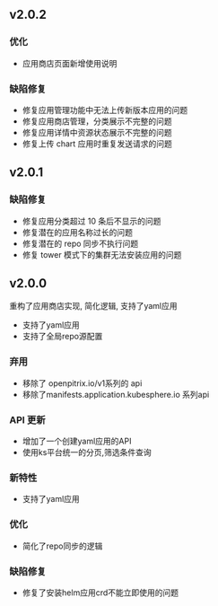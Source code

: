 <!---
Please do not delete this line of version tag
RELEASE_MARK v4.1.3 RELEASE_MARK
Please do not delete this line of version tag
-->

## v2.0.2

### 优化

- 应用商店页面新增使用说明

### 缺陷修复

- 修复应用管理功能中无法上传新版本应用的问题
- 修复应用商店管理，分类展示不完整的问题
- 修复应用详情中资源状态展示不完整的问题
- 修复上传 chart 应用时重复发送请求的问题

<!---
Please do not delete this line of version tag
RELEASE_MARK v4.1.2 RELEASE_MARK
Please do not delete this line of version tag
-->

## v2.0.1

### 缺陷修复

- 修复应用分类超过 10 条后不显示的问题
- 修复潜在的应用名称过长的问题
- 修复潜在的 repo 同步不执行问题
- 修复 tower 模式下的集群无法安装应用的问题

<!---
Please do not delete this line of version tag
RELEASE_MARK v4.1.0 RELEASE_MARK
Please do not delete this line of version tag
-->

## v2.0.0
重构了应用商店实现, 简化逻辑, 支持了yaml应用

- 支持了yaml应用
- 支持了全局repo源配置

### 弃用
- 移除了 openpitrix.io/v1系列的 api
- 移除了manifests.application.kubesphere.io 系列api

### API 更新
- 增加了一个创建yaml应用的API
- 使用ks平台统一的分页,筛选条件查询

### 新特性
- 支持了yaml应用

### 优化
- 简化了repo同步的逻辑

### 缺陷修复
- 修复了安装helm应用crd不能立即使用的问题

